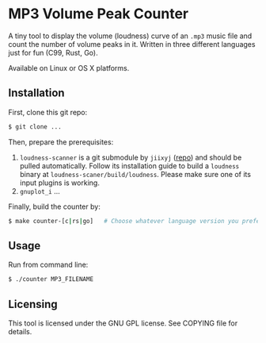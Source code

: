 # MP3 Volume Peak Counter

A tiny tool to display the volume (loudness) curve of an `.mp3` music file and count the number of volume peaks in it. Written in three different languages just for fun (C99, Rust, Go).

Available on Linux or OS X platforms.


## Installation

First, clone this git repo:

```bash
$ git clone ...
```

Then, prepare the prerequisites:

1. `loudness-scanner` is a git submodule by `jiixyj` ([repo](https://github.com/jiixyj/loudness-scanner)) and should be pulled automatically. Follow its installation guide to build a `loudness` binary at `loudness-scaner/build/loudness`. Please make sure one of its input plugins is working.
2. `gnuplot_i` ...

Finally, build the counter by:

```bash
$ make counter-[c|rs|go]   # Choose whatever language version you prefer.
```


## Usage

Run from command line:

```bash
$ ./counter MP3_FILENAME
```


## Licensing

This tool is licensed under the GNU GPL license. See COPYING file for details.
